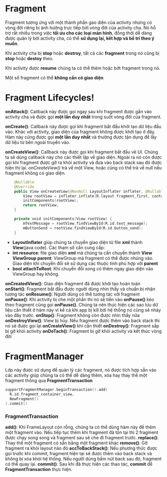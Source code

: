 # Fragment
Fragment tương ứng với một thành phần gao diện của activity nhưng có vòng đời riêng bị ảnh hưởng trực tiếp bởi vòng đời của activity cha. Nó hỗ trợ rất nhiều trong việc **tối ưu cho các loại màn hình**, đồng thời dễ dàng được quản lý bởi activity cha, có thể **sử dụng lại, kết hợp và bố trí theo ý muốn**.

Khi activity cha bị **stop** hoặc **destroy**, tất cả các **fragment** trong nó cũng bị **stop** hoặc **destoy** theo.

Khi activity được **resume** chúng ta có thể thêm hoặc bớt fragment trong nó.

Một số fragment có thể **không cần có giao diện**

# Fragment Lifecycles!

**onAttack()**: Callback này được gọi ngay sau khi fragment được gắn vào activity cha và được gọi **một lần duy nhất** trong suốt vòng đời của fragment.

**onCreate()**: Callback này được gọi khi fragment bắt đầu khởi tạo dữ liệu đầu vào. Khác với activity, giao diện của fragment không được khởi tạo ở đây. Hàm này cũng được gọi **một lần duy nhất** và thường được tận dụng để lấy dữ liệu từ bên ngoài truyền vào.

**onCreateView()**: Callback này được gọi khi fragment bắt đầu vẽ UI. Chúng ta sẽ dùng callback này cho các thiết lập về giao diện. Ngoài ra nó còn được gọi khi fragment được gỡ ra khỏi activity và đưa vào back stack sau đó được hiện thị lại.
*onCreateView()* trả về một View, hoặc cũng có thể trả về null nếu fragment không có giao diện.

``` kotlin
    @Nullable
    @Override
    public View onCreateView(@NonNull LayoutInflater inflater, @Nullable ViewGroup parent, @Nullable Bundle savedInstanceState) {
        View rootView = inflater.inflate(R.layout.fragment_first, container, false);
        initComponents(rootView);
        return rootView;
    }

    private void initComponents(View rootView) {
        mTextMessage = rootView.findViewById(R.id.text_message);
        mButtonSend = rootView.findViewById(R.id.button_send);
    }

```
- **LayoutInflater** giúp chúng ta chuyển giao diện từ file **xml** thành **View**(java code). Các tham số cần cung cấp:
- **int resource**: file giao diện **xml** mà chúng ta cần chuyển thành **View**
  **ViewGroup parent**: ViewGroup mà fragment có thể được nhúng vào. Giao diện khi chuyển đổi sẽ sử dụng các thuộc tính phù hợp với **parent**
- **bool attachToRoot**: Khi chuyển đổi xong có thêm ngay giao diện vào ViewGroup hay không.

**onCreatedView()**: Giao diện fragment đã được khởi tạo hoàn toàn
**onStart()**: Fragment bắt đầu được người dùng nhìn thấy và chuẩn bị nhận tương tác
**onResume()**: Người dùng có thể tương tác với fragment
**onPause()**: Khi activity bị che một phần thi nó sẽ tiến vào **onPause()** kéo theo fragment cũng gọi **onPause()**. Chúng ta nên thực hiện các sao lưu dữ liệu cần thiết ở hàm này vì kể cả khi app bị kill bởi hệ thống nó cũng sẽ nhảy vào đây trước.
**onStop()**: Fragment không còn được nhìn thấy nữa
**onDestroyView()**: View bị hủy. Nếu fragment được thêm vào back stack thì nó sẽ được gọi lại **onCreateView()** khi cần thiết
**onDestroy()**: Fragment sắp bị gỡ khỏi activity
**onDeTach()**: Fragment bị gỡ khỏi activity và kết thúc vòng đời

# FragmentManager
Lớp này được sử dụng để quản lý các fragment, nó được tích hợp sẵn vào các activity giúp chúng ta có thể dễ dàng thêm, xóa hay thay thế một fragment thông qua **FragmentTransaction**
```kotlin
supportFragmentManager.beginTransaction().add(  
  R.id.fragment_container_view,  
  NewFragment()  
).commit()
```
### FragmentTransaction
**add()**: Khi FrameLayout còn rỗng, chúng ta có thể dùng hàm này để thêm một fragment vào. Nếu tiếp tục thêm khi fragment đã tồn tại thì 2 fragment được chạy song song và fragment sau sẽ che đi fragment trước.
**replace()**: Thay thế một fragment có sẵn bằng một fragment khác
**remove()**: Gỡ fragment ra khỏi layout nào đó
**accToBackStack()**: Nếu phương thức được gọi trước khi commit, fragment hiện tại sẽ được thêm vào back stack và không bị xóa khỏi hệ thống. Nếu người dùng bấm nút back sau đó, fragment có thể quay lại.
**commit()**: Sau khi đã thực hiện các thao tác, **commit** để **FragmentTransaction** thực hiện.

